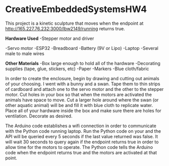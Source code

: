 # CreativeEmbeddedSystemsHW4

This project is a kinetic sculpture that moves when the endpoint at http://165.227.76.232:3000/lbw2149/running returns true. 

**Hardware Used**
-Stepper motor and driver

-Servo motor 
-ESP32
-Breadboard
-Battery (9V or Lipo)
-Laptop
-Several male to male wires

**Other Materials**
-Box large enough to hold all of the hardware
-Decorating supplies (tape, glue, stickers, etc)
-Paper
-Markers
-Blue cloth/fabric

In order to create the enclosure, begin by drawing and cutting out animals of your choosing. I went with a bunny and a swan. Tape them to thin strips of cardboard and attach one to the servo motor and the other to the stepper motor. Cut holes in your box so that when the motors are activated the animals have space to move. Cut a larger hole around where the swan (or other aquatic animal) will be and fill it with blue cloth to replicate water. Place all of your hardware inside the box and make sure there are holes for ventilation. Decorate as desired. 

The Arduino code establishes a wifi connection in order to communicate with the Python code running laptop. Run the Python code on your and the API will be queried every 5 seconds if the last value returned was false. It will wait 30 seconds to query again if the endpoint returns true in order to allow time for the motors to operate. The Python code tells the Arduino code when the endpoint returns true and the motors are activated at that point.
